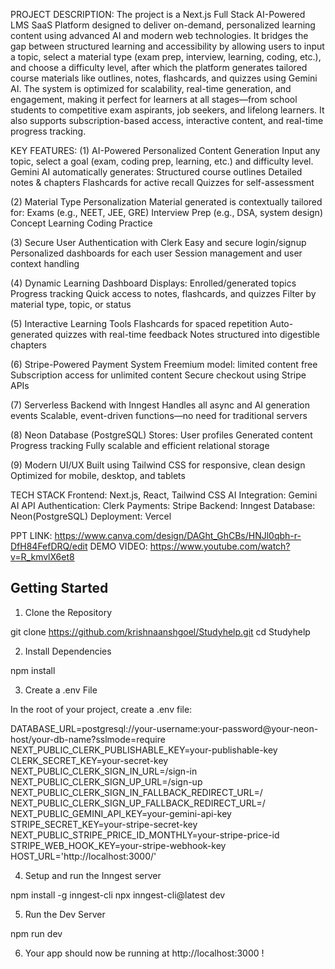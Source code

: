 PROJECT DESCRIPTION:
The project is a Next.js Full Stack AI-Powered LMS SaaS Platform designed to deliver on-demand, personalized learning content using advanced AI and modern web technologies. It bridges the gap between structured learning and accessibility by allowing users to input a topic, select a material type (exam prep, interview, learning, coding, etc.), and choose a difficulty level, after which the platform generates tailored course materials like outlines, notes, flashcards, and quizzes using Gemini AI.
The system is optimized for scalability, real-time generation, and engagement, making it perfect for learners at all stages—from school students to competitive exam aspirants, job seekers, and lifelong learners. It also supports subscription-based access, interactive content, and real-time progress tracking.

KEY FEATURES:
(1) AI-Powered Personalized Content Generation
Input any topic, select a goal (exam, coding prep, learning, etc.) and difficulty level.
Gemini AI automatically generates:
  Structured course outlines
  Detailed notes & chapters
  Flashcards for active recall
  Quizzes for self-assessment

(2) Material Type Personalization
Material generated is contextually tailored for:
  Exams (e.g., NEET, JEE, GRE)
  Interview Prep (e.g., DSA, system design)
  Concept Learning
  Coding Practice

(3) Secure User Authentication with Clerk
Easy and secure login/signup
Personalized dashboards for each user
Session management and user context handling

(4) Dynamic Learning Dashboard
Displays:
  Enrolled/generated topics
  Progress tracking
  Quick access to notes, flashcards, and quizzes
Filter by material type, topic, or status

(5) Interactive Learning Tools
Flashcards for spaced repetition
Auto-generated quizzes with real-time feedback
Notes structured into digestible chapters


(6) Stripe-Powered Payment System
Freemium model: limited content free
Subscription access for unlimited content
Secure checkout using Stripe APIs

(7) Serverless Backend with Inngest
Handles all async and AI generation events
Scalable, event-driven functions—no need for traditional servers

(8) Neon Database (PostgreSQL)
Stores:
  User profiles
  Generated content
  Progress tracking
Fully scalable and efficient relational storage

(9) Modern UI/UX
Built using Tailwind CSS for responsive, clean design
Optimized for mobile, desktop, and tablets

TECH STACK
Frontend: Next.js, React, Tailwind CSS
AI Integration: Gemini AI API
Authentication: Clerk 
Payments: Stripe
Backend: Inngest
Database: Neon(PostgreSQL)
Deployment: Vercel

PPT LINK: https://www.canva.com/design/DAGht_GhCBs/HNJl0qbh-r-DfH84FefDRQ/edit
DEMO VIDEO: https://www.youtube.com/watch?v=R_kmvlX6et8

## Getting Started

1. Clone the Repository

git clone https://github.com/krishnaanshgoel/Studyhelp.git
cd Studyhelp

 2. Install Dependencies

npm install

3. Create a .env File

In the root of your project, create a .env file:

DATABASE_URL=postgresql://your-username:your-password@your-neon-host/your-db-name?sslmode=require
NEXT_PUBLIC_CLERK_PUBLISHABLE_KEY=your-publishable-key
CLERK_SECRET_KEY=your-secret-key
NEXT_PUBLIC_CLERK_SIGN_IN_URL=/sign-in
NEXT_PUBLIC_CLERK_SIGN_UP_URL=/sign-up
NEXT_PUBLIC_CLERK_SIGN_IN_FALLBACK_REDIRECT_URL=/
NEXT_PUBLIC_CLERK_SIGN_UP_FALLBACK_REDIRECT_URL=/
NEXT_PUBLIC_GEMINI_API_KEY=your-gemini-api-key
STRIPE_SECRET_KEY=your-stripe-secret-key
NEXT_PUBLIC_STRIPE_PRICE_ID_MONTHLY=your-stripe-price-id
STRIPE_WEB_HOOK_KEY=your-stripe-webhook-key
HOST_URL='http://localhost:3000/'

4. Setup and run the Inngest server

npm install -g inngest-cli
npx inngest-cli@latest dev

5. Run the Dev Server

npm run dev

6. Your app should now be running at http://localhost:3000 !

